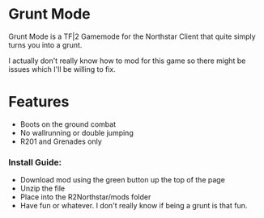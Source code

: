 # Grunt Mode
Grunt Mode is a TF|2 Gamemode for the Northstar Client that quite simply turns you into a grunt.  

I actually don't really know how to mod for this game so there might be issues which I'll be willing to fix. 
# Features
- Boots on the ground combat
- No wallrunning or double jumping
- R201 and Grenades only 
  
### Install Guide:
- Download mod using the green button up the top of the page
- Unzip the file
- Place into the R2Northstar/mods folder
- Have fun or whatever. I don't really know if being a grunt is that fun.
